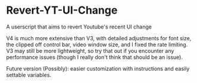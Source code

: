 # Revert-YT-UI-Change
A userscript that aims to revert Youtube's recent UI change

V4 is much more extensive than V3, with detailed adjustments for font size, the clipped off control bar, video window size, and I fixed the rate limiting.
V3 may still be more lightweight, so try that out if you encounter any performance issues (though I really don't think that should be an issue).

Future version (Possibly): easier customization with instructions and easily settable variables.
